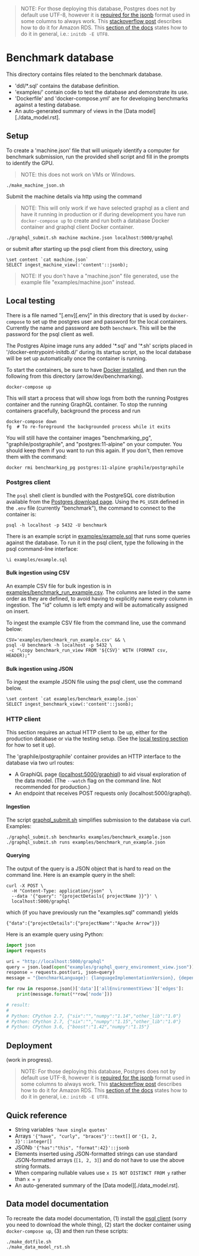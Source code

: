 <!--
  ~ Licensed to the Apache Software Foundation (ASF) under one
  ~ or more contributor license agreements.  See the NOTICE file
  ~ distributed with this work for additional information
  ~ regarding copyright ownership.  The ASF licenses this file
  ~ to you under the Apache License, Version 2.0 (the
  ~ "License"); you may not use this file except in compliance
  ~ with the License.  You may obtain a copy of the License at
  ~
  ~   http://www.apache.org/licenses/LICENSE-2.0
  ~
  ~ Unless required by applicable law or agreed to in writing,
  ~ software distributed under the License is distributed on an
  ~ "AS IS" BASIS, WITHOUT WARRANTIES OR CONDITIONS OF ANY
  ~ KIND, either express or implied.  See the License for the
  ~ specific language governing permissions and limitations
  ~ under the License.
  -->


> NOTE: For those deploying this database, Postgres does not by default use
> UTF-8, however it is [required for the jsonb][pg-jsonb] format used in
> some columns to always work. This [stackoverflow post][so-utf8] describes
> how to do it for Amazon RDS. This [section of the docs][pg-charset]
> states how to do it in general, i.e.: `initdb -E UTF8`.

# Benchmark database

This directory contains files related to the benchmark database.

- 'ddl/\*.sql' contains the database definition.
- 'examples/' contain code to test the database and demonstrate its use.
- 'Dockerfile' and 'docker-compose.yml' are for developing benchmarks
  against a testing database.
- An auto-generated summary of views in the [Data model][./data_model.rst].

## Setup

To create a 'machine.json' file that will uniquely identify a computer for
benchmark submission, run the provided shell script and fill in the prompts
to identify the GPU.

> NOTE: this does not work on VMs or Windows.

```shell
./make_machine_json.sh
```

Submit the machine details via http using the command

> NOTE: This will only work if we have selected graphql as a client
> and have it running in production or if during development
> you have run `docker-compose up` to create and run both a
> database Docker container and graphql client Docker container.

```shell
./graphql_submit.sh machine machine.json localhost:5000/graphql
```

or submit after starting up the psql client from this directory, using

```
\set content `cat machine.json`
SELECT ingest_machine_view(:'content'::jsonb);
```

> NOTE: If you don't have a "machine.json" file generated,
> use the example file "examples/machine.json" instead.

## Local testing

There is a file named "[.env][.env]" in this directory that is used by
`docker-compose` to set up the postgres user and password for the
local containers. Currently the name and password are both
`benchmark`. This will be the password for the psql client as well.

The Postgres Alpine image runs any added '\*.sql' and '\*.sh' scripts placed
in '/docker-entrypoint-initdb.d/' during its startup script, so the local
database will be set up automatically once the container is running.

To start the containers, be sure to have [Docker installed][docker],
and then run the following from this directory (arrow/dev/benchmarking).


```
docker-compose up
```

This will start a process that will show logs from both the running
Postgres container and the running GraphQL container.
To stop the running containers gracefully, background the process
and run

```
docker-compose down
fg  # To re-foreground the backgrounded process while it exits
```

You will still have the container images "benchmarking_pg",
"graphile/postgraphile", and "postgres:11-alpine" on your
computer. You should keep them if you want to run this again.
If you don't, then remove them with the command:

```
docker rmi benchmarking_pg postgres:11-alpine graphile/postgraphile
```

### Postgres client

The `psql` shell client is bundled with the PostgreSQL core distribution
available from the [Postgres download page][postgres-downloads].
Using the `PG_USER` defined in the `.env` file (currently "benchmark"),
the command to connect to the container is:
```shell
psql -h localhost -p 5432 -U benchmark
```
There is an example script in [examples/example.sql](examples/example.sql) that
runs some queries against the database. To run it in the psql client, type
the following in the psql command-line interface:

```
\i examples/example.sql
```

#### Bulk ingestion using CSV

An example CSV file for bulk ingestion is in
[examples/benchmark_run_example.csv](examples/benchmark_run_example.csv).
The columns are listed in the same order as they are defined, to avoid having
to explicitly name every column in ingestion. The "id" column is left empty
and will be automatically assigned on insert.

To ingest the example CSV file from the command line,
use the command below:

```shell
CSV='examples/benchmark_run_example.csv' && \
psql -U benchmark -h localhost -p 5432 \
 -c "\copy benchmark_run_view FROM '${CSV}' WITH (FORMAT csv, HEADER);"
```

#### Bulk ingestion using JSON

To ingest the example JSON file using the psql client, use the command below.

```
\set content `cat examples/benchmark_example.json`
SELECT ingest_benchmark_view(:'content'::jsonb);
```

### HTTP client

This section requires an actual HTTP client to be up, either
for the production database or via the testing setup.
(See the [local testing section](#local-testing) for how to set it up).

The 'graphile/postgraphile' container provides an HTTP interface
to the database via two url routes:

- A GraphiQL page ([localhost:5000/graphiql][graphiql])
  to aid visual exploration of the data model.
  (The `--watch` flag on the command line. Not recommended for production.)
- An endpoint that receives POST requests only (localhost:5000/graphql).

#### Ingestion

The script [graphql_submit.sh](./graphql_submit.sh) simplifies submission
to the database via curl. Examples:

```shell
./graphql_submit.sh benchmarks examples/benchmark_example.json 
./graphql_submit.sh runs examples/benchmark_run_example.json
```

#### Querying

The output of the query is a JSON object that is hard to read on the command line.
Here is an example query in the shell:
```shell
curl -X POST \
  -H "Content-Type: application/json"  \
  --data '{"query": "{projectDetails{ projectName }}"}' \
  localhost:5000/graphql
```

which (if you have previously run the "examples.sql" command) yields

```
{"data":{"projectDetails":{"projectName":"Apache Arrow"}}}
```

Here is an example query using Python:
```python
import json
import requests

uri = "http://localhost:5000/graphql"
query = json.load(open("examples/graphql_query_environment_view.json"))
response = requests.post(uri, json=query)
message = "{benchmarkLanguage}: {languageImplementationVersion}, {dependencies}"

for row in response.json()['data']['allEnvironmentViews']['edges']:
    print(message.format(**row['node']))

# result:
#
# Python: CPython 2.7, {"six":"","numpy":"1.14","other_lib":"1.0"}
# Python: CPython 2.7, {"six":"","numpy":"1.15","other_lib":"1.0"}
# Python: CPython 3.6, {"boost":"1.42","numpy":"1.15"}
```

## Deployment

(work in progress).

> NOTE: For those deploying this database, Postgres does not by default use
> UTF-8, however it is [required for the jsonb][pg-jsonb] format used in
> some columns to always work. This [stackoverflow post][so-utf8] describes
> how to do it for Amazon RDS. This [section of the docs][pg-charset]
> states how to do it in general, i.e.: `initdb -E UTF8`.


## Quick reference

- String variables `'have single quotes'`
- Arrays `'{"have", "curly", "braces"}'::text[]` or `'{1, 2, 3}'::integer[]`
- JSONb `'{"has":"this", "format":42}'::jsonb`
- Elements inserted using JSON-formatted strings can use standard
  JSON-formatted arrays (`[1, 2, 3]`) and do not have to use the above
  string formats.
- When comparing nullable values use `x IS NOT DISTINCT FROM y` rather than `x = y`
- An auto-generated summary of the [Data model][./data_model.rst].

## Data model documentation

To recreate the data model documentation,
(1) install the [psql client][postgres-downloads]
(sorry you need to download the whole thing),
(2) start the docker container using `docker-compose up`,
(3) and then run these scripts:

```
./make_dotfile.sh
./make_data_model_rst.sh
```

[pg-jsonb]: https://www.postgresql.org/docs/11/datatype-json.html#id-1.5.7.22.3
[so-utf8]: https://stackoverflow.com/a/33557023
[pg-charset]: https://www.postgresql.org/docs/9.3/multibyte.html#AEN34424
[docker]: https://www.docker.com/get-started
[citext-limitations]: https://www.postgresql.org/docs/11/citext.html#id-1.11.7.17.7
[postgres-downloads]: https://www.postgresql.org/download/
[graphiql]: http://localhost:5000/graphiql
[postgraphile-lambda]: https://github.com/graphile/postgraphile-lambda-example
[postgraphile-cli]: https://www.graphile.org/postgraphile/usage-cli/
